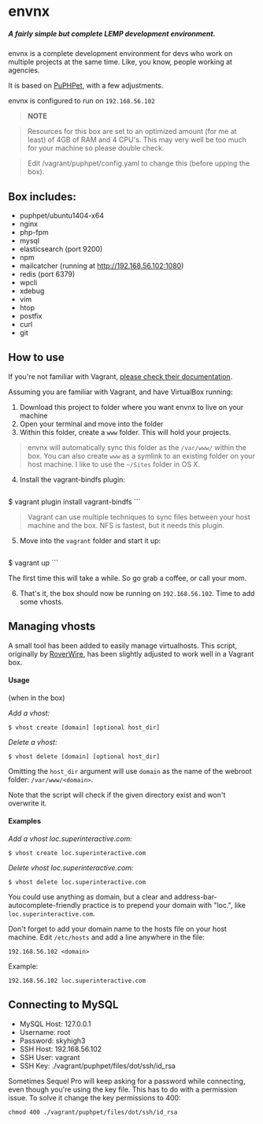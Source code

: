 # envnx
##### A fairly simple but complete LEMP development environment.

envnx is a complete development environment for devs who work on multiple projects at the same time. Like, you know, people working at agencies.

It is based on [PuPHPet](https://puphpet.com), with a few adjustments.

envnx is configured to run on `192.168.56.102`

> **NOTE**

>Resources for this box are set to an optimized amount (for me at least) of 4GB of RAM and 4 CPU's. This may very well be too much for your machine so please double check.

> Edit /vagrant/puphpet/config.yaml to change this (before upping the box).


## Box includes:
* puphpet/ubuntu1404-x64
* nginx
* php-fpm
* mysql
* elasticsearch (port 9200)
* npm
* mailcatcher (running at http://192.168.56.102:1080)
* redis (port 6379)
* wpcli
* xdebug
* vim
* htop
* postfix
* curl
* git

## How to use
If you're not familiar with Vagrant, [please check their documentation](http://docs.vagrantup.com/v2/getting-started/).

Assuming you are familiar with Vagrant, and have VirtualBox running:

1. Download this project to folder where you want envnx to live on your machine
2. Open your terminal and move into the folder
3. Within this folder, create a `www` folder. This will hold your projects.
  > envnx will automatically sync this folder as the `/var/www/` within the box. You can also create `www` as a symlink to an existing folder on your host machine. I like to use the `~/Sites` folder in OS X.

4. Install the vagrant-bindfs plugin:

    ```
  $ vagrant plugin install vagrant-bindfs
    ```
  > Vagrant can use multiple techniques to sync files between your host machine and the box. NFS is fastest, but it needs this plugin.

5. Move into the `vagrant` folder and start it up:

    ```
  $ vagrant up
    ```

   The first time this will take a while. So go grab a coffee, or call your mom.

6. That's it, the box should now be running on `192.168.56.102`. Time to add some vhosts.


## Managing vhosts
A small tool has been added to easily manage virtualhosts. This script, originally by [RoverWire]("https://github.com/RoverWire/virtualhost/blob/master/virtualhost-nginx.sh", "virtualhost-nginx.sh by RoverWire"), has been slightly adjusted to work well in a Vagrant box.

#### Usage

(when in the box)

*Add a vhost:*

```
$ vhost create [domain] [optional host_dir]

```

*Delete a vhost:*

```
$ vhost delete [domain] [optional host_dir]
```

Omitting the `host_dir` argument will use `domain` as the name of the webroot folder: `/var/www/<domain>`.

Note that the script will check if the given directory exist and won't overwrite it.

#### Examples

*Add a vhost loc.superinteractive.com:*

```
$ vhost create loc.superinteractive.com
```

*Delete vhost loc.superinteractive.com:*

```
$ vhost delete loc.superinteractive.com
```

You could use anything as domain, but a clear and address-bar-autocomplete-friendly practice is to prepend your domain with "loc.", like `loc.superinteractive.com`.

Don't forget to add your domain name to the hosts file on your host machine. Edit `/etc/hosts` and add a line anywhere in the file:

```
192.168.56.102 <domain>
```

Example:

```
192.168.56.102 loc.superinteractive.com
```

## Connecting to MySQL

* MySQL Host: 127.0.0.1
* Username: root
* Password: skyhigh3
* SSH Host: 192.168.56.102
* SSH User: vagrant
* SSH Key: ./vagrant/puphpet/files/dot/ssh/id_rsa

Sometimes Sequel Pro will keep asking for a password while connecting, even though you're using the key file. This has to do with a permission issue. To solve it change the key permissions to 400:

```
chmod 400 ./vagrant/puphpet/files/dot/ssh/id_rsa
```




